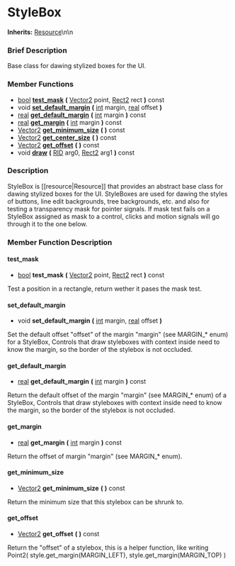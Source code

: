 #  StyleBox  
**Inherits:** [Resource](class_resource)\\n\\n
###  Brief Description  
Base class for dawing stylized boxes for the UI.

###  Member Functions 
  * [bool](class_bool)  **[test_mask](#test_mask)**  **(** [Vector2](class_vector2) point, [Rect2](class_rect2) rect  **)** const
  * void  **[set_default_margin](#set_default_margin)**  **(** [int](class_int) margin, [real](class_real) offset  **)**
  * [real](class_real)  **[get_default_margin](#get_default_margin)**  **(** [int](class_int) margin  **)** const
  * [real](class_real)  **[get_margin](#get_margin)**  **(** [int](class_int) margin  **)** const
  * [Vector2](class_vector2)  **[get_minimum_size](#get_minimum_size)**  **(** **)** const
  * [Vector2](class_vector2)  **[get_center_size](#get_center_size)**  **(** **)** const
  * [Vector2](class_vector2)  **[get_offset](#get_offset)**  **(** **)** const
  * void  **[draw](#draw)**  **(** [RID](class_rid) arg0, [Rect2](class_rect2) arg1  **)** const

###  Description  
StyleBox is [[resource|Resource]] that provides an abstract base class for dawing stylized boxes for the UI. StyleBoxes are used for dawing the styles of buttons, line edit backgrounds, tree backgrounds, etc. and also for testing a transparency mask for pointer signals. If mask test fails on a StyleBox assigned as mask to a control, clicks and motion signals will go through it to the one below.

###  Member Function Description  

#### <a name="test_mask">test_mask</a>
  * [bool](class_bool)  **test_mask**  **(** [Vector2](class_vector2) point, [Rect2](class_rect2) rect  **)** const

Test a position in a rectangle, return wether it pases the mask test.

#### <a name="set_default_margin">set_default_margin</a>
  * void  **set_default_margin**  **(** [int](class_int) margin, [real](class_real) offset  **)**

Set the default offset "offset" of the margin "margin" (see MARGIN_* enum) for a StyleBox, Controls that draw styleboxes with context inside need to know the margin, so the border of the stylebox is not occluded.

#### <a name="get_default_margin">get_default_margin</a>
  * [real](class_real)  **get_default_margin**  **(** [int](class_int) margin  **)** const

Return the default offset of the margin "margin" (see MARGIN_* enum) of a StyleBox, Controls that draw styleboxes with context inside need to know the margin, so the border of the stylebox is not occluded.

#### <a name="get_margin">get_margin</a>
  * [real](class_real)  **get_margin**  **(** [int](class_int) margin  **)** const

Return the offset of margin "margin" (see MARGIN_* enum).

#### <a name="get_minimum_size">get_minimum_size</a>
  * [Vector2](class_vector2)  **get_minimum_size**  **(** **)** const

Return the minimum size that this stylebox can be shrunk to.

#### <a name="get_offset">get_offset</a>
  * [Vector2](class_vector2)  **get_offset**  **(** **)** const

Return the "offset" of a stylebox, this is a helper function, like writing Point2( style.get_margin(MARGIN_LEFT), style.get_margin(MARGIN_TOP) )
